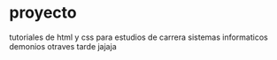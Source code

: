 # proyecto
tutoriales de html y css para estudios de carrera sistemas informaticos
demonios otraves tarde jajaja
